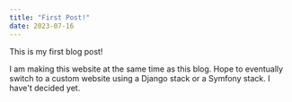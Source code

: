 ```yaml
---
title: "First Post!"
date: 2023-07-16
---
```

This is my first blog post!

I am making this website at the same time as this blog. Hope to eventually switch to a custom website using a Django stack or a Symfony stack. I have't decided yet.
